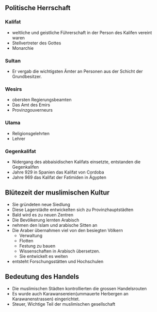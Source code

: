 ## Politische Herrschaft 
### Kalifat
- weltliche und geistliche Führerschaft in der Person des Kalifen vereint waren
- Stellvertreter des Gottes
- Monarchie
 ### Sultan
 - Er vergab die wichtigsten Ämter an Personen aus der Schicht der Grundbesitzer.
 ### Wesirs
 - obersten Regierungsbeamten
 - Das Amt des Emirs
 - Provinzgouverneurs
### Ulama
- Religionsgelehrten
- Lehrer

###  Gegenkalifat
- Nidergang des abbaisidischen Kalifats einsetzte, entstanden die Gegenkalifen
- Jahre 929 in Spanien das Kalifat von Cordoba
- Jahre 969 das Kalifat der Fatimiden in Ägypten

## Blütezeit der muslimischen Kultur
- Sie gründeten neue Siedlung 
- Diese Lagerstädte entwickelten sich zu Provinzhauptstädten
- Bald wird es zu neuen Zentren
- Die Bevölkerung lernten Arabisch
- nehmen den Islam und arabische Sitten an
- Die Araber übernahmen viel von den besiegten Völkern
	- Verwaltung
	- Flotten 
	- Festung zu bauen
	- Wissenschaften in Arabisch übersetzen.
	- Sie entwickelt es weiten
- entsteht Forschungsstätten und Hochschulen
## Bedeutung des Handels
- Die muslimischen Städten kontrollierten die grossen Handelsrouten
- Es wurde auch Karawansereien(ummauerte Herbergen an Karawanenstrassen) eingerichtet.
- Steuer, Wichtige Teil der muslimischen gesellschaft